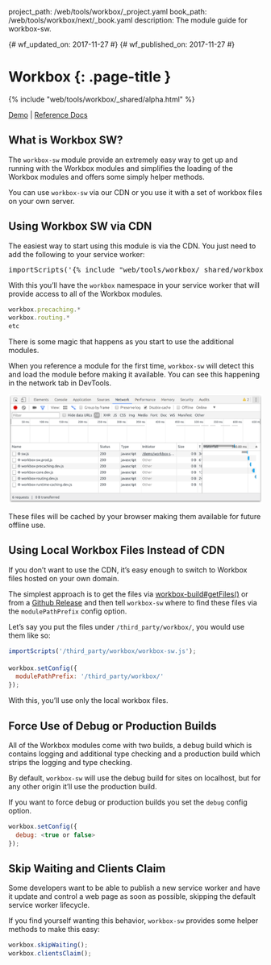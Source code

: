 project_path: /web/tools/workbox/_project.yaml
book_path: /web/tools/workbox/next/_book.yaml
description: The module guide for workbox-sw.

{# wf_updated_on: 2017-11-27 #}
{# wf_published_on: 2017-11-27 #}

# Workbox {: .page-title }

{% include "web/tools/workbox/_shared/alpha.html" %}

[Demo](https://workbox-demos.firebaseapp.com/demo/workbox-sw/) | [Reference Docs](http://localhost:8080/web/tools/workbox/reference-docs/latest/workbox)

## What is Workbox SW?

The `workbox-sw` module provide an extremely easy way to get up and running
with the Workbox modules and simplifies the loading of the Workbox modules and
offers some simply helper methods.

You can use `workbox-sw` via our CDN or you use it with a set of workbox files
on your own server.

## Using Workbox SW via CDN

The easiest way to start using this module is via the CDN. You just need to
add the following to your service worker:

<pre class="prettyprint js">
importScripts('{% include "web/tools/workbox/_shared/workbox-sw-cdn-url.html" %}');
</pre>

With this you’ll have the `workbox` namespace in your service worker that will
provide access to all of the Workbox modules.

```javascript
workbox.precaching.*
workbox.routing.*
etc
```

There is some magic that happens as you  start to use the additional modules.

When you reference a module for the first time, `workbox-sw` will detect this
and load the module before making it available. You can see this happening in
the network tab in DevTools.

![Workbox Libraries Loading in DevTools](../images/modules/workbox-sw/workbox-sw-loading.png)

These files will be cached by your browser making them available for future
offline use.

## Using Local Workbox Files Instead of CDN

If you don’t want to use the CDN, it’s easy enough to switch to Workbox files
hosted on your own domain.

The simplest approach is to get the files via [workbox-build#getFiles()]() or
from a [Github Release](https://github.com/GoogleChrome/workbox/releases) and
then tell `workbox-sw` where to find these files via the `modulePathPrefix`
config option.

Let’s say you put the files under `/third_party/workbox/`, you would use them
like so:

```javascript
importScripts('/third_party/workbox/workbox-sw.js');

workbox.setConfig({
  modulePathPrefix: '/third_party/workbox/'
});
```

With this, you’ll use only the local workbox files.

## Force Use of Debug or Production Builds

All of the Workbox modules come with two builds, a debug build which is
contains logging and additional type checking and a production build which
strips the logging and type checking.

By default, `workbox-sw` will use the debug build for sites on localhost,
but for any other origin it’ll use the production build.

If you want to force debug or production builds you set the `debug` config
option.

```javascript
workbox.setConfig({
  debug: <true or false>
});
```

## Skip Waiting and Clients Claim

Some developers want to be able to publish a new service worker and have it
update and control a web page as soon as possible, skipping the default
service worker lifecycle.

If you find yourself wanting this behavior, `workbox-sw` provides some helper
methods to make this easy:

```javascript
workbox.skipWaiting();
workbox.clientsClaim();
```
